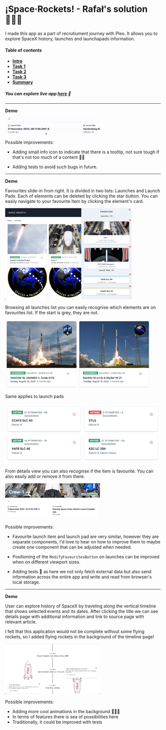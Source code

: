 # ¡Space·Rockets!  - Rafał's solution 🧑🏼‍🚀

I made this app as a part of recrutiument journey with Pleo. It allows you to explore SpaceX history, launches and launchapads information.

#### Table of contents

- **[Intro](#hello-people-of-pleo)**
- **[Task 1](#task-1)**
- **[Task 2](#task-2)**
- **[Task 3](#task-3)**
- **[Summary](#summary)**

##### You can explore live app **[here](https://space-rockets-flying-high.netlify.app/)** 🚀

---

**Demo**

<img src="./src/assets/tooltip.gif" alt="tooltip" style="zoom:30%;" />



Possible improvements: 

- Adding small info icon to indicate that there is a tooltip, not sure tough if that's not too much of a content 🤷🏼

- Adding tests to avoid such bugs in future.

---

**Demo**

Favourites slide-in from right. It is divided in two lists: Launches and Launch Pads. Each of elements can be deleted by clicking the star button. You can easily navigate to your favourite item by clicking the element's card.



<img src="./src/assets/favourites_open.png" alt="favoirites" style="zoom:40%;"  />



Browsing all launches list you can easily recognise which elements are on favourites list. If the start is grey, they are not. 

<img src="./src/assets/favourites_launches.png" alt="launches" style="zoom:50%;"  />

Same applies to launch pads

<img src="./src/assets/favourites_launch_pads.png" alt="launchpads" style="zoom:60%;"  />

From details view you can also recognise if the item is favourite. You can also easily add or remove it from there.

<img src="./src/assets/favourites_launch.png" alt="launchpads" style="zoom:30%;"  />



Possible improvements: 

- Favourite launch item and launch pad are very similar, however they are separate components, I'd love to hear on how to improve them to maybe create one component that can be adjusted when needed.

- Positioning of the `ModifyFavouritesButton` on launches can be improved when on different viewport sizes.

- Adding tests 🧪 as here we not only fetch external data but also send information across the entire app  and write and read from browser's local storage.

  

---

**Demo**

User can explore history of SpaceX by traveling along the vertical timeline that shows selected events and its dates. After clicking the title we can see details page with additional information and link to source page with relevant article.

I felt that this application would not be complete without some flying rockets, so I added flying rockets in the background of the timeline page!

<img src="./src/assets/timeline_rockets.png" alt="launchpads" style="zoom:30%;"  />



Possible improvements:

- Adding more cool animations in the background 🧙🏼‍♂️
- In terms of features there is sea of possibilities here
- Traditionally, it could be improved with tests




